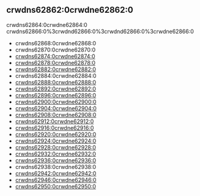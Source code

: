 ## crwdns62862:0crwdne62862:0

crwdns62864:0crwdne62864:0 crwdns62866:0%3crwdnd62866:0%3crwdnd62866:0%3crwdne62866:0

- crwdns62868:0crwdne62868:0
- crwdns62870:0crwdne62870:0
- [crwdns62874:0crwdne62874:0](crwdns62872:0crwdne62872:0)
- [crwdns62878:0crwdne62878:0](crwdns62876:0crwdne62876:0)
- [crwdns62882:0crwdne62882:0](crwdns62880:0crwdne62880:0)
- crwdns62884:0crwdne62884:0
- [crwdns62888:0crwdne62888:0](crwdns62886:0crwdne62886:0)
- [crwdns62892:0crwdne62892:0](crwdns62890:0crwdne62890:0)
- [crwdns62896:0crwdne62896:0](crwdns62894:0crwdne62894:0)
- [crwdns62900:0crwdne62900:0](crwdns62898:0crwdne62898:0)
- [crwdns62904:0crwdne62904:0](crwdns62902:0crwdne62902:0)
- [crwdns62908:0crwdne62908:0](crwdns62906:0crwdne62906:0)
- [crwdns62912:0crwdne62912:0](crwdns62910:0crwdne62910:0)
- [crwdns62916:0crwdne62916:0](crwdns62914:0crwdne62914:0)
- [crwdns62920:0crwdne62920:0](crwdns62918:0crwdne62918:0)
- [crwdns62924:0crwdne62924:0](crwdns62922:0crwdne62922:0)
- [crwdns62928:0crwdne62928:0](crwdns62926:0crwdne62926:0)
- [crwdns62932:0crwdne62932:0](crwdns62930:0crwdne62930:0)
- [crwdns62936:0crwdne62936:0](crwdns62934:0crwdne62934:0)
- crwdns62938:0crwdne62938:0
- [crwdns62942:0crwdne62942:0](crwdns62940:0crwdne62940:0)
- [crwdns62946:0crwdne62946:0](crwdns62944:0crwdne62944:0)
- [crwdns62950:0crwdne62950:0](crwdns62948:0crwdne62948:0)
